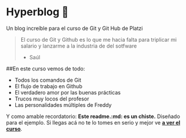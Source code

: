 # Hyperblog 💙
Un blog increíble para el curso de Git y Git Hub de Platzi
>El curso de Git y Github es lo que me hacia falta para triplicar mi salario y lanzarme a la industria de del sotfware 
>- Saúl

##En este curso vemos de todo:
- Todos los comandos de Git
- El flujo de trabajo en Github
- El verdadero amor por las buenas prácticas
- Trucos muy locos del profesor
- Las personalidades múltiples de Freddy

Y como amable recordatorio: **Este readme.:md: es un chiste.** Diseñado para el ejemplo. Si llegas acá no te lo tomes en serio y mejor ve [**a ver el curso**](https://platzi.com/cursos/git-github/ "a ver el curso").
